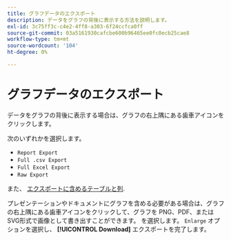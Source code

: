 ```yaml
---
title: グラフデータのエクスポート
description: データをグラフの背後に表示する方法を説明します。
exl-id: 3c75ff3c-c4e2-4ff8-a303-6f24ccfca0ff
source-git-commit: 03a5161930cafcbe600b96465ee0fc0ecb25cae8
workflow-type: tm+mt
source-wordcount: '104'
ht-degree: 0%

---
```


# グラフデータのエクスポート

データをグラフの背後に表示する場合は、グラフの右上隅にある歯車アイコンをクリックします。

次のいずれかを選択します。

- `Report Export`
- `Full .csv Export`
- `Full Excel Export`
- `Raw Export`

また、 [エクスポートに含めるテーブルと列](../../tutorials/export-raw-data.md).

プレゼンテーションやドキュメントにグラフを含める必要がある場合は、グラフの右上隅にある歯車アイコンをクリックして、グラフを PNG、PDF、またはSVG形式で画像として書き出すことができます。 を選択します。 `Enlarge` オプションを選択し、 **[!UICONTROL Download]** エクスポートを完了します。
